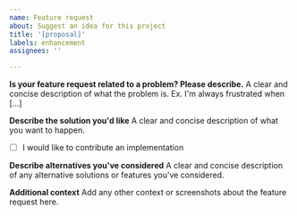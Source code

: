 ```yaml
---
name: Feature request
about: Suggest an idea for this project
title: '[proposal]'
labels: enhancement
assignees: ''

---
```


**Is your feature request related to a problem? Please describe.**
A clear and concise description of what the problem is. Ex. I'm always frustrated when [...]

**Describe the solution you'd like**
A clear and concise description of what you want to happen.
 * [ ] I would like to contribute an implementation

**Describe alternatives you've considered**
A clear and concise description of any alternative solutions or features you've considered.

**Additional context**
Add any other context or screenshots about the feature request here.
